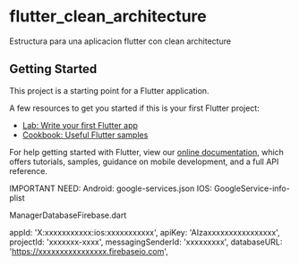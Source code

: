 # flutter_clean_architecture

Estructura para una aplicacion flutter con clean architecture

## Getting Started

This project is a starting point for a Flutter application.

A few resources to get you started if this is your first Flutter project:

- [Lab: Write your first Flutter app](https://flutter.dev/docs/get-started/codelab)
- [Cookbook: Useful Flutter samples](https://flutter.dev/docs/cookbook)

For help getting started with Flutter, view our
[online documentation](https://flutter.dev/docs), which offers tutorials,
samples, guidance on mobile development, and a full API reference.


IMPORTANT NEED:
Android: google-services.json
IOS: GoogleService-info-plist

ManagerDatabaseFirebase.dart

appId: 'X:xxxxxxxxxxx:ios:xxxxxxxxxxx',
apiKey: 'AIzaxxxxxxxxxxxxxxxx',
projectId: 'xxxxxxx-xxxx',
messagingSenderId: 'xxxxxxxxx',
databaseURL: 'https://xxxxxxxxxxxxxxxx.firebaseio.com',